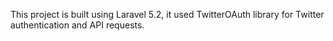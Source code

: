 This project is built using Laravel 5.2, it used TwitterOAuth library for Twitter authentication and API requests.